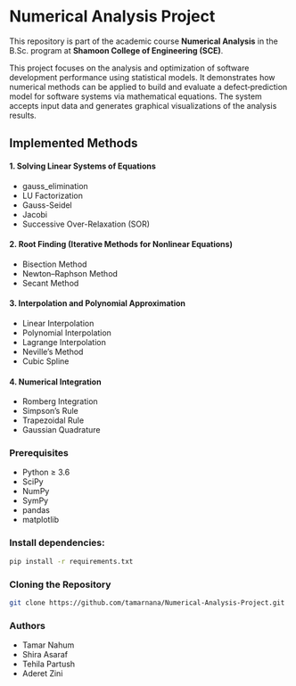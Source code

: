 # Numerical Analysis Project 


This repository is part of the academic course **Numerical Analysis** in the B.Sc. program at **Shamoon College of Engineering (SCE)**.

This project focuses on the analysis and optimization of software development performance using statistical models.
It demonstrates how numerical methods can be applied to build and evaluate a defect‑prediction model for software systems via mathematical equations. 
The system accepts input data and generates graphical visualizations of the analysis results.

## Implemented Methods

#### 1. Solving Linear Systems of Equations

* gauss_elimination
* LU Factorization
* Gauss-Seidel
* Jacobi
* Successive Over-Relaxation (SOR)

#### 2. Root Finding (Iterative Methods for Nonlinear Equations)

* Bisection Method
* Newton–Raphson Method
* Secant Method

#### 3. Interpolation and Polynomial Approximation

* Linear Interpolation
* Polynomial Interpolation
* Lagrange Interpolation
* Neville’s Method
* Cubic Spline

#### 4. Numerical Integration

* Romberg Integration
* Simpson’s Rule
* Trapezoidal Rule
* Gaussian Quadrature


### Prerequisites

* Python ≥ 3.6
* SciPy
* NumPy
* SymPy
* pandas
* matplotlib

### Install dependencies:

```bash
pip install -r requirements.txt
```

### Cloning the Repository

```bash
git clone https://github.com/tamarnana/Numerical-Analysis-Project.git
```

### Authors

* Tamar Nahum
* Shira Asaraf
* Tehila Partush
* Aderet Zini
